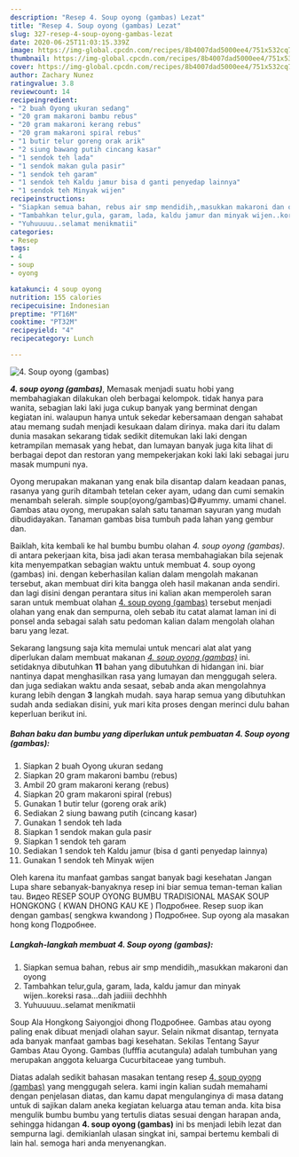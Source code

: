 ```yaml
---
description: "Resep 4. Soup oyong (gambas) Lezat"
title: "Resep 4. Soup oyong (gambas) Lezat"
slug: 327-resep-4-soup-oyong-gambas-lezat
date: 2020-06-25T11:03:15.339Z
image: https://img-global.cpcdn.com/recipes/8b4007dad5000ee4/751x532cq70/4-soup-oyong-gambas-foto-resep-utama.jpg
thumbnail: https://img-global.cpcdn.com/recipes/8b4007dad5000ee4/751x532cq70/4-soup-oyong-gambas-foto-resep-utama.jpg
cover: https://img-global.cpcdn.com/recipes/8b4007dad5000ee4/751x532cq70/4-soup-oyong-gambas-foto-resep-utama.jpg
author: Zachary Nunez
ratingvalue: 3.8
reviewcount: 14
recipeingredient:
- "2 buah Oyong ukuran sedang"
- "20 gram makaroni bambu rebus"
- "20 gram makaroni kerang rebus"
- "20 gram makaroni spiral rebus"
- "1 butir telur goreng orak arik"
- "2 siung bawang putih cincang kasar"
- "1 sendok teh lada"
- "1 sendok makan gula pasir"
- "1 sendok teh garam"
- "1 sendok teh Kaldu jamur bisa d ganti penyedap lainnya"
- "1 sendok teh Minyak wijen"
recipeinstructions:
- "Siapkan semua bahan, rebus air smp mendidih,,masukkan makaroni dan oyong"
- "Tambahkan telur,gula, garam, lada, kaldu jamur dan minyak wijen..koreksi rasa...dah jadiiii dechhhh"
- "Yuhuuuuu..selamat menikmatii"
categories:
- Resep
tags:
- 4
- soup
- oyong

katakunci: 4 soup oyong 
nutrition: 155 calories
recipecuisine: Indonesian
preptime: "PT16M"
cooktime: "PT32M"
recipeyield: "4"
recipecategory: Lunch

---
```



![4. Soup oyong (gambas)](https://img-global.cpcdn.com/recipes/8b4007dad5000ee4/751x532cq70/4-soup-oyong-gambas-foto-resep-utama.jpg)

<b><i>4. soup oyong (gambas)</i></b>, Memasak menjadi suatu hobi yang membahagiakan dilakukan oleh berbagai kelompok. tidak hanya para wanita, sebagian laki laki juga cukup banyak yang berminat dengan kegiatan ini. walaupun hanya untuk sekedar kebersamaan dengan sahabat atau memang sudah menjadi kesukaan dalam dirinya. maka dari itu dalam dunia masakan sekarang tidak sedikit ditemukan laki laki dengan ketrampilan memasak yang hebat, dan lumayan banyak juga kita lihat di berbagai depot dan restoran yang mempekerjakan koki laki laki sebagai juru masak mumpuni nya.

Oyong merupakan makanan yang enak bila disantap dalam keadaan panas, rasanya yang gurih ditambah tetelan ceker ayam, udang dan cumi semakin menambah selerah. simple soup(oyong/gambas)😋#yummy. umami chanel. Gambas atau oyong, merupakan salah satu tanaman sayuran yang mudah dibudidayakan. Tanaman gambas bisa tumbuh pada lahan yang gembur dan.

Baiklah, kita kembali ke hal bumbu bumbu olahan <i>4. soup oyong (gambas)</i>. di antara pekerjaan kita, bisa jadi akan terasa membahagiakan bila sejenak kita menyempatkan sebagian waktu untuk membuat 4. soup oyong (gambas) ini. dengan keberhasilan kalian dalam mengolah makanan tersebut, akan membuat diri kita bangga oleh hasil makanan anda sendiri. dan lagi disini dengan perantara situs ini kalian akan memperoleh saran saran untuk membuat olahan <u>4. soup oyong (gambas)</u> tersebut menjadi olahan yang enak dan sempurna, oleh sebab itu catat alamat laman ini di ponsel anda sebagai salah satu pedoman kalian dalam mengolah olahan baru yang lezat.


Sekarang langsung saja kita memulai untuk mencari alat alat yang diperlukan dalam membuat makanan <u><i>4. soup oyong (gambas)</i></u> ini. setidaknya dibutuhkan <b>11</b> bahan yang dibutuhkan di hidangan ini. biar nantinya dapat menghasilkan rasa yang lumayan dan menggugah selera. dan juga sediakan waktu anda sesaat, sebab anda akan mengolahnya kurang lebih dengan <b>3</b> langkah mudah. saya harap semua yang dibutuhkan sudah anda sediakan disini, yuk mari kita proses dengan merinci dulu bahan keperluan berikut ini.

<!--inarticleads1-->

##### Bahan baku dan bumbu yang diperlukan untuk pembuatan 4. Soup oyong (gambas):

1. Siapkan 2 buah Oyong ukuran sedang
1. Siapkan 20 gram makaroni bambu (rebus)
1. Ambil 20 gram makaroni kerang (rebus)
1. Siapkan 20 gram makaroni spiral (rebus)
1. Gunakan 1 butir telur (goreng orak arik)
1. Sediakan 2 siung bawang putih (cincang kasar)
1. Gunakan 1 sendok teh lada
1. Siapkan 1 sendok makan gula pasir
1. Siapkan 1 sendok teh garam
1. Sediakan 1 sendok teh Kaldu jamur (bisa d ganti penyedap lainnya)
1. Gunakan 1 sendok teh Minyak wijen


Oleh karena itu manfaat gambas sangat banyak bagi kesehatan Jangan Lupa share sebanyak-banyaknya resep ini biar semua teman-teman kalian tau. Видео RESEP SOUP OYONG BUMBU TRADISIONAL MASAK SOUP HONGKONG ( KWAN DHONG KAU KE ) Подробнее. Resep suop ikan dengan gambas( sengkwa kwandong ) Подробнее. Sup oyong ala masakan hong kong Подробнее. 

<!--inarticleads2-->

##### Langkah-langkah membuat 4. Soup oyong (gambas):

1. Siapkan semua bahan, rebus air smp mendidih,,masukkan makaroni dan oyong
1. Tambahkan telur,gula, garam, lada, kaldu jamur dan minyak wijen..koreksi rasa...dah jadiiii dechhhh
1. Yuhuuuuu..selamat menikmatii


Soup Ala Hongkong Saiyongjoi dhong Подробнее. Gambas atau oyong paling enak dibuat menjadi olahan sayur. Selain nikmat disantap, ternyata ada banyak manfaat gambas bagi kesehatan. Sekilas Tentang Sayur Gambas Atau Oyong. Gambas (lufffia acutangula) adalah tumbuhan yang merupakan anggota keluarga Cucurbitaceae yang tumbuh. 

Diatas adalah sedikit bahasan masakan tentang resep <u>4. soup oyong (gambas)</u> yang menggugah selera. kami ingin kalian sudah memahami dengan penjelasan diatas, dan kamu dapat mengulanginya di masa datang untuk di sajikan dalam aneka kegiatan keluarga atau teman anda. kita bisa mengulik bumbu bumbu yang tertulis diatas sesuai dengan harapan anda, sehingga hidangan <b>4. soup oyong (gambas)</b> ini bs menjadi lebih lezat dan sempurna lagi. demikianlah ulasan singkat ini, sampai bertemu kembali di lain hal. semoga hari anda menyenangkan.
